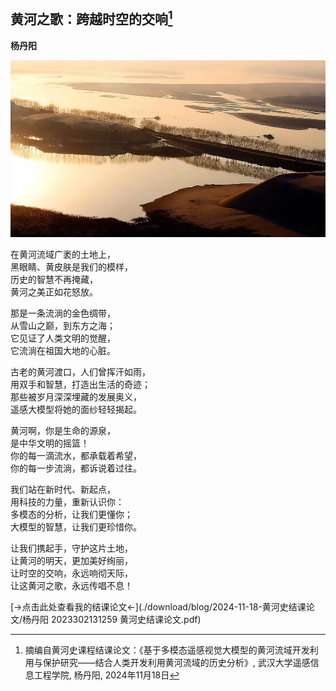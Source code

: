 
## 黄河之歌：跨越时空的交响[^1]    

**杨丹阳**

![大二上 黄河史 结课论文](../images/blog/2024-11-18-黄河史结课论文/pic1.jpg)

在黄河流域广袤的土地上，  
黑眼睛、黄皮肤是我们的模样，  
历史的智慧不再掩藏，  
黄河之美正如花怒放。  

那是一条流淌的金色绸带，  
从雪山之巅，到东方之海；  
它见证了人类文明的觉醒，  
它流淌在祖国大地的心脏。  

古老的黄河渡口，人们曾挥汗如雨，  
用双手和智慧，打造出生活的奇迹；  
那些被岁月深深埋藏的发展奥义，  
遥感大模型将她的面纱轻轻揭起。  

黄河啊，你是生命的源泉，  
是中华文明的摇篮！  
你的每一滴流水，都承载着希望，  
你的每一步流淌，都诉说着过往。  

我们站在新时代、新起点，  
用科技的力量，重新认识你：  
多模态的分析，让我们更懂你；  
大模型的智慧，让我们更珍惜你。  

让我们携起手，守护这片土地，  
让黄河的明天，更加美好绚丽，  
让时空的交响，永远响彻天际，  
让这黄河之歌，永远传唱不息！

[→点击此处查看我的结课论文←](./download/blog/2024-11-18-黄河史结课论文/杨丹阳 2023302131259 黄河史结课论文.pdf)

[^1]: 摘编自黄河史课程结课论文：《基于多模态遥感视觉大模型的黄河流域开发利用与保护研究——结合人类开发利用黄河流域的历史分析》, 武汉大学遥感信息工程学院, 杨丹阳, 2024年11月18日


